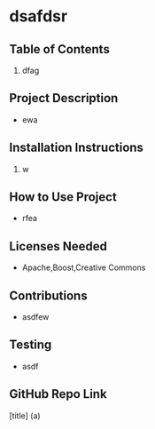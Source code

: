 
# dsafdsr
## Table of Contents 
1. dfag
## Project Description 
- ewa
## Installation Instructions 
1. w
## How to Use Project 
- rfea
## Licenses Needed 
- Apache,Boost,Creative Commons
## Contributions 
- asdfew
## Testing 
 - asdf
## GitHub Repo Link 
[title] (a)
